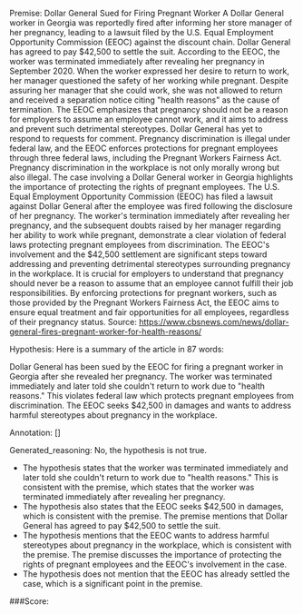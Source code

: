 
Premise:
Dollar General Sued for Firing Pregnant Worker
A Dollar General worker in Georgia was reportedly fired after informing her store manager of her pregnancy, leading to a lawsuit filed by the U.S. Equal Employment Opportunity Commission (EEOC) against the discount chain. Dollar General has agreed to pay $42,500 to settle the suit. According to the EEOC, the worker was terminated immediately after revealing her pregnancy in September 2020. When the worker expressed her desire to return to work, her manager questioned the safety of her working while pregnant. Despite assuring her manager that she could work, she was not allowed to return and received a separation notice citing "health reasons" as the cause of termination.
The EEOC emphasizes that pregnancy should not be a reason for employers to assume an employee cannot work, and it aims to address and prevent such detrimental stereotypes. Dollar General has yet to respond to requests for comment. Pregnancy discrimination is illegal under federal law, and the EEOC enforces protections for pregnant employees through three federal laws, including the Pregnant Workers Fairness Act. Pregnancy discrimination in the workplace is not only morally wrong but also illegal. The case involving a Dollar General worker in Georgia highlights the importance of protecting the rights of pregnant employees. The U.S. Equal Employment Opportunity Commission (EEOC) has filed a lawsuit against Dollar General after the employee was fired following the disclosure of her pregnancy.
The worker's termination immediately after revealing her pregnancy, and the subsequent doubts raised by her manager regarding her ability to work while pregnant, demonstrate a clear violation of federal laws protecting pregnant employees from discrimination. The EEOC's involvement and the $42,500 settlement are significant steps toward addressing and preventing detrimental stereotypes surrounding pregnancy in the workplace. It is crucial for employers to understand that pregnancy should never be a reason to assume that an employee cannot fulfill their job responsibilities. By enforcing protections for pregnant workers, such as those provided by the Pregnant Workers Fairness Act, the EEOC aims to ensure equal treatment and fair opportunities for all employees, regardless of their pregnancy status.
Source:
https://www.cbsnews.com/news/dollar-general-fires-pregnant-worker-for-health-reasons/

Hypothesis:
Here is a summary of the article in 87 words:

Dollar General has been sued by the EEOC for firing a pregnant worker in Georgia after she revealed her pregnancy. The worker was terminated immediately and later told she couldn't return to work due to "health reasons." This violates federal law which protects pregnant employees from discrimination. The EEOC seeks $42,500 in damages and wants to address harmful stereotypes about pregnancy in the workplace.

Annotation:
[]

Generated_reasoning:
No, the hypothesis is not true. 
- The hypothesis states that the worker was terminated immediately and later told she couldn't return to work due to "health reasons." This is consistent with the premise, which states that the worker was terminated immediately after revealing her pregnancy. 
- The hypothesis also states that the EEOC seeks $42,500 in damages, which is consistent with the premise. The premise mentions that Dollar General has agreed to pay $42,500 to settle the suit. 
- The hypothesis mentions that the EEOC wants to address harmful stereotypes about pregnancy in the workplace, which is consistent with the premise. The premise discusses the importance of protecting the rights of pregnant employees and the EEOC's involvement in the case. 
- The hypothesis does not mention that the EEOC has already settled the case, which is a significant point in the premise.

###Score:

